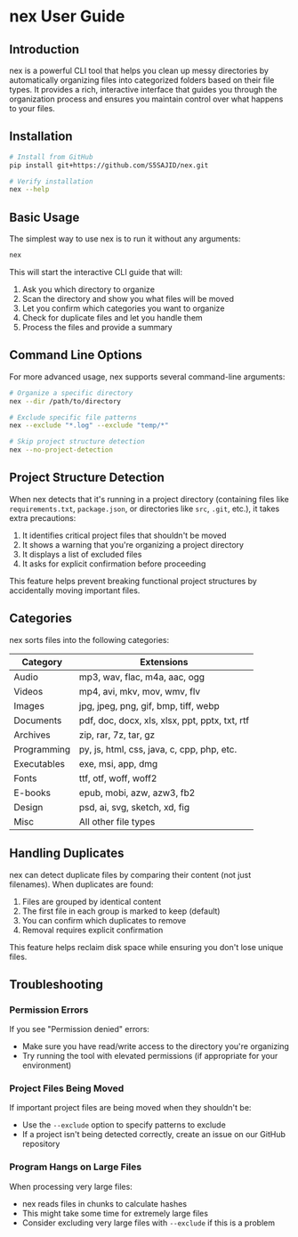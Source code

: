 # nex User Guide

## Introduction

nex is a powerful CLI tool that helps you clean up messy directories by automatically organizing files into categorized folders based on their file types. It provides a rich, interactive interface that guides you through the organization process and ensures you maintain control over what happens to your files.

## Installation

```bash
# Install from GitHub
pip install git+https://github.com/S5SAJID/nex.git

# Verify installation
nex --help
```

## Basic Usage

The simplest way to use nex is to run it without any arguments:

```bash
nex
```

This will start the interactive CLI guide that will:
1. Ask you which directory to organize
2. Scan the directory and show you what files will be moved
3. Let you confirm which categories you want to organize
4. Check for duplicate files and let you handle them
5. Process the files and provide a summary

## Command Line Options

For more advanced usage, nex supports several command-line arguments:

```bash
# Organize a specific directory
nex --dir /path/to/directory

# Exclude specific file patterns
nex --exclude "*.log" --exclude "temp/*"

# Skip project structure detection
nex --no-project-detection
```

## Project Structure Detection

When nex detects that it's running in a project directory (containing files like `requirements.txt`, `package.json`, or directories like `src`, `.git`, etc.), it takes extra precautions:

1. It identifies critical project files that shouldn't be moved
2. It shows a warning that you're organizing a project directory
3. It displays a list of excluded files
4. It asks for explicit confirmation before proceeding

This feature helps prevent breaking functional project structures by accidentally moving important files.

## Categories

nex sorts files into the following categories:

| Category     | Extensions                                     |
|--------------|------------------------------------------------|
| Audio        | mp3, wav, flac, m4a, aac, ogg                  |
| Videos       | mp4, avi, mkv, mov, wmv, flv                   |
| Images       | jpg, jpeg, png, gif, bmp, tiff, webp           |
| Documents    | pdf, doc, docx, xls, xlsx, ppt, pptx, txt, rtf |
| Archives     | zip, rar, 7z, tar, gz                          |
| Programming  | py, js, html, css, java, c, cpp, php, etc.     |
| Executables  | exe, msi, app, dmg                             |
| Fonts        | ttf, otf, woff, woff2                          |
| E-books      | epub, mobi, azw, azw3, fb2                     |
| Design       | psd, ai, svg, sketch, xd, fig                  |
| Misc         | All other file types                           |

## Handling Duplicates

nex can detect duplicate files by comparing their content (not just filenames). When duplicates are found:

1. Files are grouped by identical content
2. The first file in each group is marked to keep (default)
3. You can confirm which duplicates to remove
4. Removal requires explicit confirmation

This feature helps reclaim disk space while ensuring you don't lose unique files.

## Troubleshooting

### Permission Errors

If you see "Permission denied" errors:
- Make sure you have read/write access to the directory you're organizing
- Try running the tool with elevated permissions (if appropriate for your environment)

### Project Files Being Moved

If important project files are being moved when they shouldn't be:
- Use the `--exclude` option to specify patterns to exclude
- If a project isn't being detected correctly, create an issue on our GitHub repository

### Program Hangs on Large Files

When processing very large files:
- nex reads files in chunks to calculate hashes
- This might take some time for extremely large files
- Consider excluding very large files with `--exclude` if this is a problem 